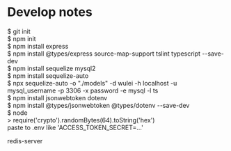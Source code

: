# Develop notes
$ git init\
$ npm init\
$ npm install express\
$ npm install @types/express source-map-support tslint typescript --save-dev\
$ npm install sequelize mysql2\
$ npm install sequelize-auto\
$ npx sequelize-auto -o "./models" -d wulei -h localhost -u mysql_username -p 3306 -x password -e mysql -l ts\
$ npm install jsonwebtoken dotenv\
$ npm install @types/jsonwebtoken @types/dotenv --save-dev\
$ node\
\> require('crypto').randomBytes(64).toString('hex')\
paste to .env like 'ACCESS_TOKEN_SECRET=...'

redis-server